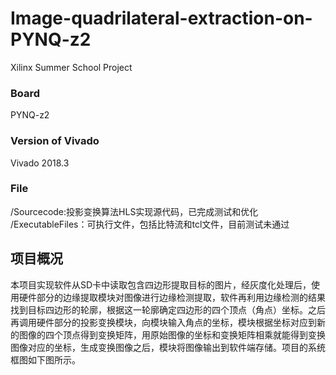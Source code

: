 # Image-quadrilateral-extraction-on-PYNQ-z2
Xilinx Summer School Project
### Board
PYNQ-z2  
### Version of Vivado
Vivado 2018.3  
### File
/Sourcecode:投影变换算法HLS实现源代码，已完成测试和优化  
/ExecutableFiles：可执行文件，包括比特流和tcl文件，目前测试未通过
## 项目概况
本项目实现软件从SD卡中读取包含四边形提取目标的图片，经灰度化处理后，使用硬件部分的边缘提取模块对图像进行边缘检测提取，软件再利用边缘检测的结果找到目标四边形的轮廓，根据这一轮廓确定四边形的四个顶点（角点）坐标。之后再调用硬件部分的投影变换模块，向模块输入角点的坐标，模块根据坐标对应到新的图像的四个顶点得到变换矩阵，用原始图像的坐标和变换矩阵相乘就能得到变换图像对应的坐标，生成变换图像之后，模块将图像输出到软件端存储。项目的系统框图如下图所示。
